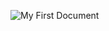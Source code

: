 ![My First Document](https://user-images.githubusercontent.com/45108547/88791931-935a4180-d1ab-11ea-82ff-7913dabe255d.jpeg)